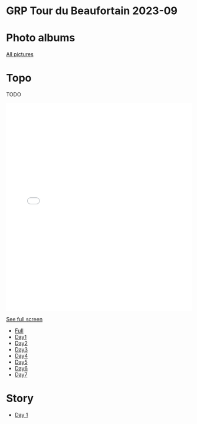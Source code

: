 # GRP Tour du Beaufortain 2023-09

# Photo albums

[All pictures](photos)

# Topo

TODO

<iframe width="100%" height="564px" frameborder="0" allowfullscreen allow="geolocation" src="//umap.openstreetmap.fr/en/map/treck-beaufortain_945878?scaleControl=false&miniMap=false&scrollWheelZoom=false&zoomControl=true&allowEdit=false&moreControl=true&searchControl=null&tilelayersControl=null&embedControl=null&datalayersControl=true&onLoadPanel=undefined&captionBar=false&captionMenus=true&datalayers=2929913%2C2941317#11/45.7266/6.5836"></iframe><p><a href="//umap.openstreetmap.fr/en/map/treck-beaufortain_945878">See full screen</a></p>

- [Full](https://brouter.de/brouter-web/#map=12/45.7099/6.5664/OpenTopoMap&lonlats=6.458923,45.720413;6.452794,45.721334;6.452757,45.72157;6.451077,45.729223;6.499572,45.753122;6.507275,45.76718;6.52799,45.782817;6.530567,45.787899;6.542916,45.773719;6.547723,45.762583;6.58941,45.771426;6.642459,45.794818;6.689601,45.763751;6.713526,45.750592;6.71799,45.746609;6.717322,45.722332;6.705565,45.71133;6.698699,45.70979;6.696639,45.700258;6.696084,45.674213;6.664785,45.64874;6.656663,45.645114;6.651235,45.638918;6.63939,45.637172;6.608457,45.617868;6.581841,45.651308;6.567721,45.647408;6.562539,45.652795;6.536264,45.645698;6.538539,45.654848;6.53355,45.657027;6.522724,45.656199;6.495845,45.659574;6.470711,45.684957;6.453127,45.702628;6.457627,45.718085;6.459119,45.71799;6.458808,45.718666;6.459478,45.719244;6.459832,45.719492;6.45936,45.720376&straight=1,35,37,38&profile=hiking-mountain)
- [Day1](https://brouter.de/brouter-web/#map=13/45.7573/6.5096/standard&lonlats=6.458923,45.720413;6.452794,45.721334;6.452757,45.72157;6.451077,45.729223;6.499572,45.753122;6.507275,45.76718;6.52799,45.782817;6.530567,45.787899&straight=1&profile=hiking-mountain)
- [Day2](https://brouter.de/brouter-web/#map=14/45.7785/6.5716/OpenTopoMap&lonlats=6.530567,45.787899;6.542916,45.773719;6.547723,45.762583;6.58941,45.771426;6.623297,45.794459&profile=hiking-mountain)
- [Day3](https://brouter.de/brouter-web/#map=14/45.7737/6.6712/OpenTopoMap&lonlats=6.62323,45.794489;6.642496,45.794848;6.689601,45.763751;6.713526,45.750592&profile=hiking-mountain)
- [Day4](https://brouter.de/brouter-web/#map=12/45.7075/6.7037/OpenTopoMap&lonlats=6.713526,45.750592;6.71799,45.746609;6.717322,45.722332;6.705565,45.71133;6.698699,45.70979;6.696639,45.700258;6.696084,45.674213;6.664785,45.64874&profile=hiking-mountain)
- [Day5](https://brouter.de/brouter-web/#map=14/45.6361/6.6209/OpenTopoMap&lonlats=6.664785,45.64874;6.656663,45.645114;6.651235,45.638918;6.63939,45.637172;6.608457,45.617868;6.581841,45.651308&profile=hiking-mountain)
- [Day6](https://brouter.de/brouter-web/#map=14/45.6521/6.5424/OpenTopoMap&lonlats=6.581841,45.651308;6.567721,45.647408;6.562539,45.652795;6.536264,45.645698;6.538539,45.654848;6.53355,45.657027;6.522724,45.656199;6.497254,45.657938&profile=hiking-mountain)
- [Day7](https://brouter.de/brouter-web/#map=13/45.6852/6.4878/OpenTopoMap&lonlats=6.497265,45.658245;6.470711,45.684957;6.453127,45.702628;6.457627,45.718085;6.459119,45.71799;6.458808,45.718666;6.459478,45.719244;6.459832,45.719492;6.45936,45.720376&straight=3,5,6&profile=hiking-mountain)


# Story

- [Day 1](day1.md)